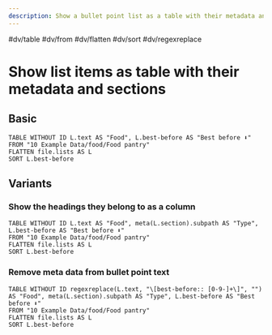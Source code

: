 ```yaml
---
description: Show a bullet point list as a table with their metadata and sections (headers) as columns
---
```

#dv/table #dv/from #dv/flatten #dv/sort #dv/regexreplace

# Show list items as table with their metadata and sections

## Basic 

```dataview
TABLE WITHOUT ID L.text AS "Food", L.best-before AS "Best before ⬇"
FROM "10 Example Data/food/Food pantry"
FLATTEN file.lists AS L
SORT L.best-before
```

## Variants

### Show the headings they belong to as a column

```dataview
TABLE WITHOUT ID L.text AS "Food", meta(L.section).subpath AS "Type", L.best-before AS "Best before ⬇"
FROM "10 Example Data/food/Food pantry"
FLATTEN file.lists AS L
SORT L.best-before
```

### Remove meta data from bullet point text

```dataview
TABLE WITHOUT ID regexreplace(L.text, "\[best-before:: [0-9-]+\]", "") AS "Food", meta(L.section).subpath AS "Type", L.best-before AS "Best before ⬇"
FROM "10 Example Data/food/Food pantry"
FLATTEN file.lists AS L
SORT L.best-before
```